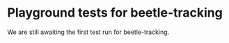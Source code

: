 # Playground tests for beetle-tracking
We are still awaiting the first test run for beetle-tracking.
